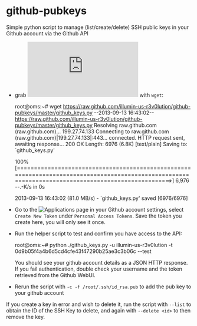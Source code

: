 github-pubkeys
==============

Simple python script to manage (list/create/delete) SSH public keys in your Github account via the Github API

* grab ![the script](https://raw.github.com/illumin-us-r3v0lution/github-pubkeys/master/github_keys.py) with `wget`:

    root@oms:~# wget https://raw.github.com/illumin-us-r3v0lution/github-pubkeys/master/github_keys.py
    --2013-09-13 16:43:02--  https://raw.github.com/illumin-us-r3v0lution/github-pubkeys/master/github_keys.py
    Resolving raw.github.com (raw.github.com)... 199.27.74.133
    Connecting to raw.github.com (raw.github.com)|199.27.74.133|:443... connected.
    HTTP request sent, awaiting response... 200 OK
    Length: 6976 (6.8K) [text/plain]
    Saving to: `github_keys.py'
    
    100%[====================================================================================================================================================>] 6,976       --.-K/s   in 0s      

    2013-09-13 16:43:02 (81.0 MB/s) - `github_keys.py' saved [6976/6976]

* Go to the ![Applications page in your Github account settings](https://github.com/settings/applications), select `Create New Token` under `Personal Access Tokens`. Save the token you create here, you will only see it once.
* Run the helper script to test and confirm you have access to the API:
    
    root@oms:~# python ./github_keys.py -u illumin-us-r3v0lution -t 0d9b05f4a4b6d5cd4cfe43f47290b25ae3c3b06c --test
    
  You should see your github account details as a JSON HTTP response. If you fail authentication, double check your username and the token retrieved from the Github WebUI.
* Rerun the script with `-c -f /root/.ssh/id_rsa.pub` to add the pub key to your github account

If you create a key in error and wish to delete it, run the script with `--list` to obtain the ID of the SSH Key to delete, and again with `--delete <id>` to then remove the key.

